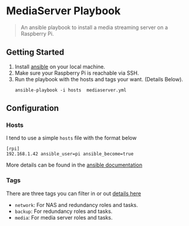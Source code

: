 # MediaServer Playbook
> An ansible playbook to install a media streaming server on a Raspberry Pi.

## Getting Started

1. Install [ansible](https://www.ansible.com/) on your local machine.
2. Make sure your Raspberry Pi is reachable via SSH.
3. Run the playbook with the hosts and tags your want. (Details Below).
    ```
    ansible-playbook -i hosts  mediaserver.yml
    ```

## Configuration

### Hosts

I tend to use a simple `hosts` file with the format below

```
[rpi]
192.168.1.42 ansible_user=pi ansible_become=true
```

More details can be found in the [ansible documentation](https://docs.ansible.com/ansible/latest/user_guide/intro_inventory.html)

### Tags
There are three tags you can filter in or out [details here](https://docs.ansible.com/ansible/latest/user_guide/playbooks_tags.html)

- `network`: For NAS and redundancy roles and tasks.
- `backup`: For redundancy roles and tasks.
- `media`: For media server roles and tasks.
